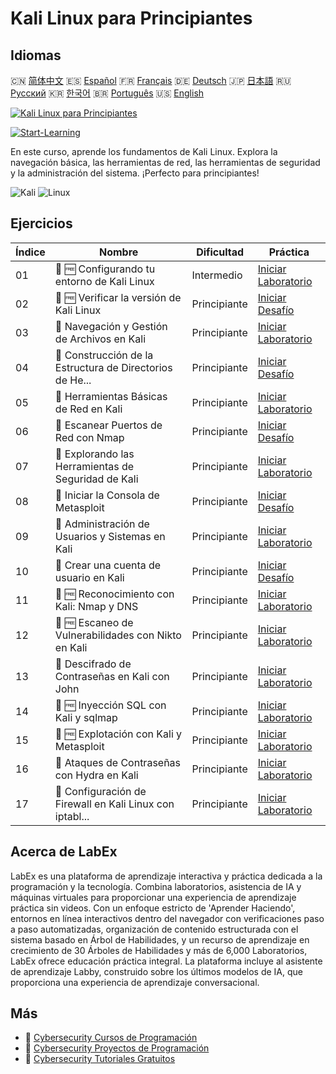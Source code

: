 # Kali Linux para Principiantes

## Idiomas

🇨🇳 [简体中文](README_zh.md) 🇪🇸 [Español](README_es.md) 🇫🇷 [Français](README_fr.md) 🇩🇪 [Deutsch](README_de.md) 🇯🇵 [日本語](README_ja.md) 🇷🇺 [Русский](README_ru.md) 🇰🇷 [한국어](README_ko.md) 🇧🇷 [Português](README_pt.md) 🇺🇸 [English](README.md) 

[![Kali Linux para Principiantes](https://cover-creator.labex.io/kali-linux-for-beginners.png?lang=es)](https://labex.io/es/courses/kali-linux-for-beginners)

[![Start-Learning](https://img.shields.io/badge/Start-Learning-whitesmoke?style=for-the-badge)](https://labex.io/es/courses/kali-linux-for-beginners)

En este curso, aprende los fundamentos de Kali Linux. Explora la navegación básica, las herramientas de red, las herramientas de seguridad y la administración del sistema. ¡Perfecto para principiantes!

![Kali](https://img.shields.io/badge/Kali-whitesmoke?style=for-the-badge&logo=kali)
![Linux](https://img.shields.io/badge/Linux-whitesmoke?style=for-the-badge&logo=linux)


## Ejercicios

|   Índice | Nombre                                                    | Dificultad   | Práctica                                                                                                                              |
|----------|-----------------------------------------------------------|--------------|---------------------------------------------------------------------------------------------------------------------------------------|
|       01 | 📖 🆓 Configurando tu entorno de Kali Linux               | Intermedio   | <a target='_blank' href='https://labex.io/es/tutorials/kali-setting-up-your-kali-linux-environment-552195'>Iniciar Laboratorio</a>    |
|       02 | 🎯 🆓 Verificar la versión de Kali Linux                  | Principiante | <a target='_blank' href='https://labex.io/es/tutorials/kali-verify-kali-linux-version-552268'>Iniciar Desafío</a>                     |
|       03 | 📖  Navegación y Gestión de Archivos en Kali              | Principiante | <a target='_blank' href='https://labex.io/es/tutorials/kali-navigating-and-managing-files-in-kali-552194'>Iniciar Laboratorio</a>     |
|       04 | 🎯  Construcción de la Estructura de Directorios de He... | Principiante | <a target='_blank' href='https://labex.io/es/tutorials/kali-build-tool-directory-structure-552274'>Iniciar Desafío</a>                |
|       05 | 📖  Herramientas Básicas de Red en Kali                   | Principiante | <a target='_blank' href='https://labex.io/es/tutorials/kali-basic-networking-tools-in-kali-552191'>Iniciar Laboratorio</a>            |
|       06 | 🎯  Escanear Puertos de Red con Nmap                      | Principiante | <a target='_blank' href='https://labex.io/es/tutorials/kali-scan-network-ports-with-nmap-552280'>Iniciar Desafío</a>                  |
|       07 | 📖  Explorando las Herramientas de Seguridad de Kali      | Principiante | <a target='_blank' href='https://labex.io/es/tutorials/kali-exploring-kali-s-security-tools-552192'>Iniciar Laboratorio</a>           |
|       08 | 🎯  Iniciar la Consola de Metasploit                      | Principiante | <a target='_blank' href='https://labex.io/es/tutorials/kali-start-metasploit-console-552287'>Iniciar Desafío</a>                      |
|       09 | 📖  Administración de Usuarios y Sistemas en Kali         | Principiante | <a target='_blank' href='https://labex.io/es/tutorials/kali-managing-users-and-system-in-kali-552193'>Iniciar Laboratorio</a>         |
|       10 | 🎯  Crear una cuenta de usuario en Kali                   | Principiante | <a target='_blank' href='https://labex.io/es/tutorials/kali-create-user-account-in-kali-552291'>Iniciar Desafío</a>                   |
|       11 | 📖 🆓 Reconocimiento con Kali: Nmap y DNS                 | Principiante | <a target='_blank' href='https://labex.io/es/tutorials/kali-kali-reconnaissance-with-nmap-and-dns-552298'>Iniciar Laboratorio</a>     |
|       12 | 📖 🆓 Escaneo de Vulnerabilidades con Nikto en Kali       | Principiante | <a target='_blank' href='https://labex.io/es/tutorials/kali-kali-vulnerability-scanning-with-nikto-552301'>Iniciar Laboratorio</a>    |
|       13 | 📖  Descifrado de Contraseñas en Kali con John            | Principiante | <a target='_blank' href='https://labex.io/es/tutorials/kali-kali-password-cracking-with-john-552297'>Iniciar Laboratorio</a>          |
|       14 | 📖 🆓 Inyección SQL con Kali y sqlmap                     | Principiante | <a target='_blank' href='https://labex.io/es/tutorials/kali-kali-sql-injection-with-sqlmap-552300'>Iniciar Laboratorio</a>            |
|       15 | 📖 🆓 Explotación con Kali y Metasploit                   | Principiante | <a target='_blank' href='https://labex.io/es/tutorials/kali-kali-exploitation-with-metasploit-552293'>Iniciar Laboratorio</a>         |
|       16 | 📖  Ataques de Contraseñas con Hydra en Kali              | Principiante | <a target='_blank' href='https://labex.io/es/tutorials/kali-kali-password-attacks-with-hydra-552296'>Iniciar Laboratorio</a>          |
|       17 | 📖  Configuración de Firewall en Kali Linux con iptabl... | Principiante | <a target='_blank' href='https://labex.io/es/tutorials/kali-kali-firewall-configuration-with-iptables-552294'>Iniciar Laboratorio</a> |

## Acerca de LabEx

LabEx es una plataforma de aprendizaje interactiva y práctica dedicada a la programación y la tecnología. Combina laboratorios, asistencia de IA y máquinas virtuales para proporcionar una experiencia de aprendizaje práctica sin videos. Con un enfoque estricto de 'Aprender Haciendo', entornos en línea interactivos dentro del navegador con verificaciones paso a paso automatizadas, organización de contenido estructurada con el sistema basado en Árbol de Habilidades, y un recurso de aprendizaje en crecimiento de 30 Árboles de Habilidades y más de 6,000 Laboratorios, LabEx ofrece educación práctica integral. La plataforma incluye al asistente de aprendizaje Labby, construido sobre los últimos modelos de IA, que proporciona una experiencia de aprendizaje conversacional.

## Más

- 🔗 [Cybersecurity Cursos de Programación](https://github.com/labex-labs/awesome-programming-courses)
- 🔗 [Cybersecurity Proyectos de Programación](https://github.com/labex-labs/awesome-programming-projects)
- 🔗 [Cybersecurity Tutoriales Gratuitos](https://github.com/labex-labs/cybersecurity-free-tutorials)

